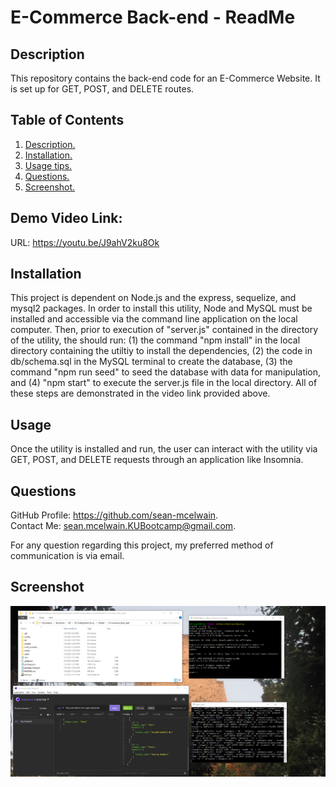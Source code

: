 # E-Commerce Back-end - ReadMe
<a name='description'></a>
 ## Description 
This repository contains the back-end code for an E-Commerce Website. It is set up for GET, POST, and DELETE routes. 

## Table of Contents  
 1. [ Description. ](#description)  
 2. [ Installation. ](#installation)  
 3. [ Usage tips. ](#usage)   
 4. [ Questions. ](#questions)  
 5. [ Screenshot. ](#screenshot) 

## Demo Video Link:
URL: https://youtu.be/J9ahV2ku8Ok

 <a name='installation'></a>
 ## Installation 
This project is dependent on Node.js and the express, sequelize, and mysql2 packages.  In order to install this utility, Node and MySQL must be installed and accessible via the command line application on the local computer.  Then, prior to execution of "server.js" contained in the directory of the utility, the should run: (1) the command "npm install" in the local directory containing the utiltiy to install the dependencies, (2) the code in db/schema.sql in the MySQL terminal to create the database, (3) the command "npm run seed" to seed the database with data for manipulation, and (4) "npm start" to execute the server.js file in the local directory.  All of these steps are demonstrated in the video link provided above.

 <a name='usage'></a>
 ## Usage 
Once the utility is installed and run, the user can interact with the utility via GET, POST, and DELETE requests through an application like Insomnia.  

<a name='questions'></a>
 ## Questions 
GitHub Profile: https://github.com/sean-mcelwain.  
Contact Me: sean.mcelwain.KUBootcamp@gmail.com.  
 
For any question regarding this project, my preferred method of communication is via email. 

<a name='screenshot'></a>
 ## Screenshot 
![Screenshot](https://raw.githubusercontent.com/sean-mcelwain/E-Commerce_Back_end/main/screenshot.jpg)